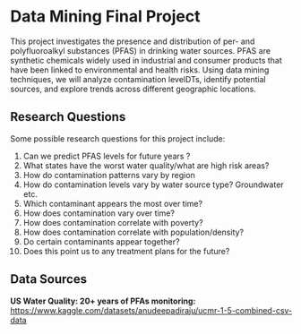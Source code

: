 # Data Mining Final Project
This project investigates the presence and distribution of per- and polyfluoroalkyl substances (PFAS) in drinking water sources. PFAS are synthetic chemicals widely used in industrial and consumer products that have been linked to environmental and health risks. Using data mining techniques, we will analyze contamination levelDTs, identify potential sources, and explore trends across different geographic locations.

## Research Questions
Some possible research questions for this project include: 
1. Can we predict PFAS levels for future years ?
2. What states have the worst water quality/what are high risk areas?
3. How do contamination patterns vary by region
4. How do contamination levels vary by water source type? Groundwater etc.
5. Which contaminant appears the most over time?
6. How does contamination vary over time?
7. How does contamination correlate with poverty?
8. How does contamination correlate with population/density?
9. Do certain contaminants appear together?
10. Does this point us to any treatment plans for the future?

## Data Sources
**US Water Quality: 20+ years of PFAs monitoring:** https://www.kaggle.com/datasets/anudeepadiraju/ucmr-1-5-combined-csv-data



